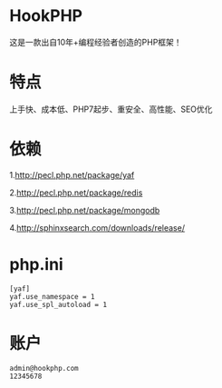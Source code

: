 # HookPHP
这是一款出自10年+编程经验者创造的PHP框架！
# 特点
上手快、成本低、PHP7起步、重安全、高性能、SEO优化
# 依赖
1.http://pecl.php.net/package/yaf

2.http://pecl.php.net/package/redis

3.http://pecl.php.net/package/mongodb

4.http://sphinxsearch.com/downloads/release/
# php.ini
```
[yaf]
yaf.use_namespace = 1
yaf.use_spl_autoload = 1
```
# 账户
```
admin@hookphp.com
12345678
```
